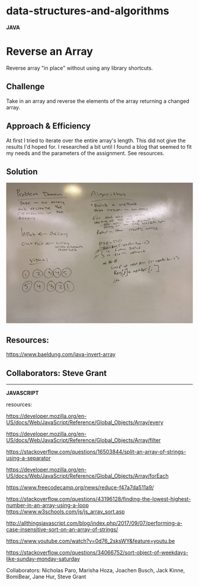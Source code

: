 # data-structures-and-algorithms

**JAVA**

# Reverse an Array

Reverse array "in place" without using any library shortcuts.

## Challenge

Take in an array and reverse the elements of the array returning a changed array.

## Approach & Efficiency

At first I tried to iterate over the entire array's length. This did not give the results I'd hoped for. I researched a bit until I found a blog that seemed to fit my needs and the parameters of the assignment. See resources.

## Solution

![Image of Whiteboard Reverse Array](https://github.com/rnmessick/data-structures-and-algorithms/blob/master/assets/arrayReverse.jpg)

## Resources:

https://www.baeldung.com/java-invert-array

## Collaborators: Steve Grant

---

**JAVASCRIPT**

resources:

https://developer.mozilla.org/en-US/docs/Web/JavaScript/Reference/Global_Objects/Array/every

https://developer.mozilla.org/en-US/docs/Web/JavaScript/Reference/Global_Objects/Array/filter

https://stackoverflow.com/questions/16503844/split-an-array-of-strings-using-a-separator

https://developer.mozilla.org/en-US/docs/Web/JavaScript/Reference/Global_Objects/Array/forEach

https://www.freecodecamp.org/news/reduce-f47a7da511a9/

https://stackoverflow.com/questions/43196128/finding-the-lowest-highest-number-in-an-array-using-a-loop
https://www.w3schools.com/js/js_array_sort.asp

http://allthingsjavascript.com/blog/index.php/2017/09/07/performing-a-case-insensitive-sort-on-an-array-of-strings/

https://www.youtube.com/watch?v=0d76_2sksWY&feature=youtu.be

https://stackoverflow.com/questions/34066752/sort-object-of-weekdays-like-sunday-monday-saturday

Collaborators: Nicholas Paro, Marisha Hoza, Joachen Busch, Jack Kinne, BomiBear, Jane Hur, Steve Grant
